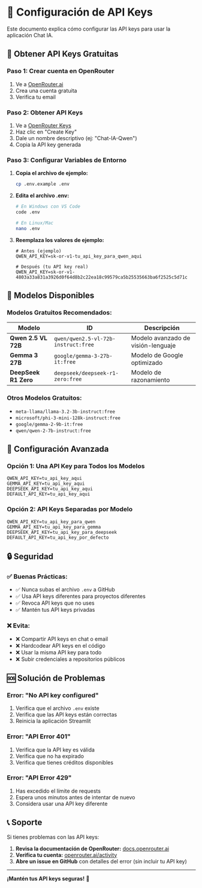 # 🔑 Configuración de API Keys

Este documento explica cómo configurar las API keys para usar la aplicación Chat IA.

## 🚀 Obtener API Keys Gratuitas

### **Paso 1: Crear cuenta en OpenRouter**
1. Ve a [OpenRouter.ai](https://openrouter.ai)
2. Crea una cuenta gratuita
3. Verifica tu email

### **Paso 2: Obtener API Keys**
1. Ve a [OpenRouter Keys](https://openrouter.ai/keys)
2. Haz clic en "Create Key"
3. Dale un nombre descriptivo (ej: "Chat-IA-Qwen")
4. Copia la API key generada

### **Paso 3: Configurar Variables de Entorno**

1. **Copia el archivo de ejemplo:**
   ```bash
   cp .env.example .env
   ```

2. **Edita el archivo .env:**
   ```bash
   # En Windows con VS Code
   code .env
   
   # En Linux/Mac
   nano .env
   ```

3. **Reemplaza los valores de ejemplo:**
   ```env
   # Antes (ejemplo)
   QWEN_API_KEY=sk-or-v1-tu_api_key_para_qwen_aqui
   
   # Después (tu API key real)
   QWEN_API_KEY=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
   ```

## 🤖 Modelos Disponibles

### **Modelos Gratuitos Recomendados:**

| Modelo | ID | Descripción |
|--------|----|-----------| 
| **Qwen 2.5 VL 72B** | `qwen/qwen2.5-vl-72b-instruct:free` | Modelo avanzado de visión-lenguaje |
| **Gemma 3 27B** | `google/gemma-3-27b-it:free` | Modelo de Google optimizado |
| **DeepSeek R1 Zero** | `deepseek/deepseek-r1-zero:free` | Modelo de razonamiento |

### **Otros Modelos Gratuitos:**
- `meta-llama/llama-3.2-3b-instruct:free`
- `microsoft/phi-3-mini-128k-instruct:free`
- `google/gemma-2-9b-it:free`
- `qwen/qwen-2-7b-instruct:free`

## 🔧 Configuración Avanzada

### **Opción 1: Una API Key para Todos los Modelos**
```env
QWEN_API_KEY=tu_api_key_aqui
GEMMA_API_KEY=tu_api_key_aqui
DEEPSEEK_API_KEY=tu_api_key_aqui
DEFAULT_API_KEY=tu_api_key_aqui
```

### **Opción 2: API Keys Separadas por Modelo**
```env
QWEN_API_KEY=tu_api_key_para_qwen
GEMMA_API_KEY=tu_api_key_para_gemma
DEEPSEEK_API_KEY=tu_api_key_para_deepseek
DEFAULT_API_KEY=tu_api_key_por_defecto
```

## 🔒 Seguridad

### **✅ Buenas Prácticas:**
- ✅ Nunca subas el archivo `.env` a GitHub
- ✅ Usa API keys diferentes para proyectos diferentes
- ✅ Revoca API keys que no uses
- ✅ Mantén tus API keys privadas

### **❌ Evita:**
- ❌ Compartir API keys en chat o email
- ❌ Hardcodear API keys en el código
- ❌ Usar la misma API key para todo
- ❌ Subir credenciales a repositorios públicos

## 🆘 Solución de Problemas

### **Error: "No API key configured"**
1. Verifica que el archivo `.env` existe
2. Verifica que las API keys están correctas
3. Reinicia la aplicación Streamlit

### **Error: "API Error 401"**
1. Verifica que la API key es válida
2. Verifica que no ha expirado
3. Verifica que tienes créditos disponibles

### **Error: "API Error 429"**
1. Has excedido el límite de requests
2. Espera unos minutos antes de intentar de nuevo
3. Considera usar una API key diferente

## 📞 Soporte

Si tienes problemas con las API keys:

1. **Revisa la documentación de OpenRouter:** [docs.openrouter.ai](https://docs.openrouter.ai)
2. **Verifica tu cuenta:** [openrouter.ai/activity](https://openrouter.ai/activity)
3. **Abre un issue en GitHub** con detalles del error (sin incluir tu API key)

---

**¡Mantén tus API keys seguras!** 🔐
